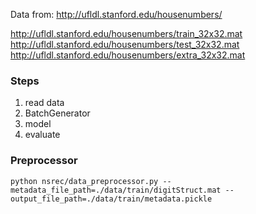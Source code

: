 
Data from: http://ufldl.stanford.edu/housenumbers/

http://ufldl.stanford.edu/housenumbers/train_32x32.mat
http://ufldl.stanford.edu/housenumbers/test_32x32.mat
http://ufldl.stanford.edu/housenumbers/extra_32x32.mat

### Steps

1. read data
2. BatchGenerator
3. model
4. evaluate

### Preprocessor
 
`python nsrec/data_preprocessor.py --metadata_file_path=./data/train/digitStruct.mat --output_file_path=./data/train/metadata.pickle`